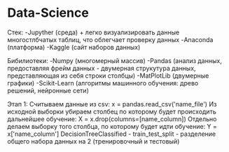 # Data-Science

Стек:
-Jupyther (среда) + легко визуализировать данные многостлбчатых таблиц, что облегчает проверку данных
-Anaconda (платформа)
-Kaggle (сайт наборов данных)

Бибилиотеки:
-Numpy (многомерный массив)
-Pandas (анализ данных, предоставляя фрейм данных - двумерная струкутура данных, представляющая из себя строки столбцы)
-MatPlotLib (двумерные графики)
-Scikit-Learn (алгоритмы машинного обучения: древо решений, нейронные сети)

Этап 1:
Считываем данные из csv: x = pandas.read_csv('name_file')
Из исходной выборки убираем столбец по которому будет происходить дальнейшее обучение: X = x.drop(columns=[name_column])
Отдельно делаем выборку того столбца, по которому будет идти обучение: Y = x['name_column']
DecisionTreeClassified - 
train_test_split - разделение общего набора данных на 2 (тренировочный и тестовый)
